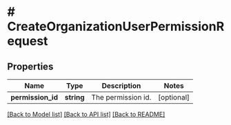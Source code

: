 # # CreateOrganizationUserPermissionRequest

## Properties

Name | Type | Description | Notes
------------ | ------------- | ------------- | -------------
**permission_id** | **string** | The permission id. | [optional]

[[Back to Model list]](../../README.md#models) [[Back to API list]](../../README.md#endpoints) [[Back to README]](../../README.md)
